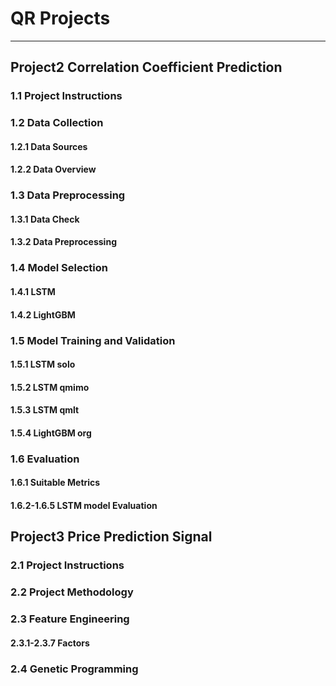 # QR Projects
---
## Project2  Correlation Coefficient Prediction
### 1.1 Project Instructions
### 1.2 Data Collection
#### 1.2.1 Data Sources
#### 1.2.2 Data Overview
### 1.3 Data Preprocessing
#### 1.3.1 Data Check
#### 1.3.2 Data Preprocessing
### 1.4 Model Selection
#### 1.4.1 LSTM
#### 1.4.2 LightGBM
### 1.5 Model Training and Validation
#### 1.5.1 LSTM solo
#### 1.5.2 LSTM qmimo
#### 1.5.3 LSTM qmlt
#### 1.5.4 LightGBM org
### 1.6 Evaluation
#### 1.6.1 Suitable Metrics
#### 1.6.2-1.6.5 LSTM model Evaluation

## Project3  Price Prediction Signal
### 2.1 Project Instructions
### 2.2 Project Methodology
### 2.3 Feature Engineering
#### 2.3.1-2.3.7 Factors
### 2.4 Genetic Programming
